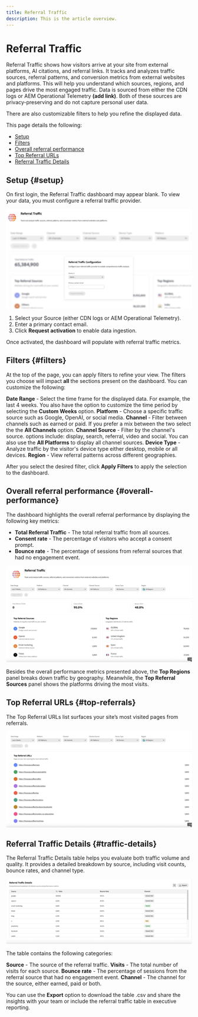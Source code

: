 ```yaml
---
title: Referral Traffic
description: This is the article overview.
---
```


# Referral Traffic

Referral Traffic shows how visitors arrive at your site from external platforms, AI citations, and referral links. It tracks and analyzes traffic sources, referral patterns, and conversion metrics from external websites and platforms. This will help you understand which sources, regions, and pages drive the most engaged traffic. Data is sourced from either the CDN logs or AEM Operational Telemetry **(add link)**. Both of these sources are privacy-preserving and do not capture personal user data.

There are also customizable filters to help you refine the displayed data.

This page details the following:

* [Setup](#setup)
* [Filters](#filters)
* [Overall referral performance](#overall-performance)
* [Top Referral URLs](#top-referrals)
* [Referral Traffic Details](#traffic-details)

## Setup {#setup}

On first login, the Referral Traffic dashboard may appear blank. To view your data, you must configure a referral traffic provider.

![Referral Setup](/help/dashboards/assets/referral-setup.png)

1. Select your Source (either CDN logs or AEM Operational Telemetry).
2. Enter a primary contact email.
3. Click **Request activation** to enable data ingestion.

Once activated, the dashboard will populate with referral traffic metrics. 

## Filters {#filters}

At the top of the page, you can apply filters to refine your view. The filters you choose will impact **all** the sections present on the dashboard. You can customize the following:

**Date Range** - Select the time frame for the displayed data. For example, the last 4 weeks. You also have the option to customize the time period by selecting the **Custom Weeks** option.
**Platform** - Choose a specific traffic source such as Google, OpenAI, or social media.
**Channel** - Filter between channels such as earned or paid. If you prefer a mix between the two select the the **All Channels** option.
**Channel Source** - Filter by the channel's source. options include: display, search, referral, video and social. You can also use the **All Platforms** to display all channel sources.
**Device Type** - Analyze traffic by the visitor's device type either desktop, mobile or all devices.
**Region** - View referral patterns across different geographies.

After you select the desired filter, click **Apply Filters** to apply the selection to the dashboard.

## Overall referral performance {#overall-performance}

The dashboard highlights the overall referral performance by displaying the following key metrics:

* **Total Referral Traffic** - The total referral traffic from all sources.
* **Consent rate** -  The percentage of visitors who accept a consent prompt.
* **Bounce rate** - The percentage of sessions from referral sources that had no engagement event.

![Referral Page](/help/dashboards/assets/referral-traffic.png)

Besides the overall performance metrics presented above, the **Top Regions** panel breaks down traffic by geography. Meanwhile, the **Top Referral Sources** panel shows the platforms driving the most visits.

## Top Referral URLs {#top-referrals}

The Top Referral URLs list surfaces your site’s most visited pages from referrals.

![Top Referral URLs](/help/dashboards/assets/top-url.png)

## Referral Traffic Details {#traffic-details}

The Referral Traffic Details table helps you evaluate both traffic volume and quality. It provides a detailed breakdown by source, including visit counts, bounce rates, and channel type.

![Referral Traffic Details](/help/dashboards/assets/traffic-details.png)

The table contains the following categories:

**Source** - The source of the referral traffic.
**Visits** - The total number of visits for each source.
**Bounce rate** - The percentage of sessions from the referral source that had no engagement event.
**Channel** - The channel for the source, either earned, paid or both.

You can use the **Export** option to download the table .csv and share the insights with your team or include the referral traffic table in executive reporting.
